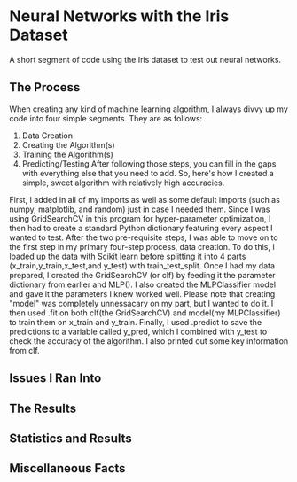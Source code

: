 # Neural Networks with the Iris Dataset
A short segment of code using the Iris dataset to test out neural networks. 
## The Process
When creating any kind of machine learning algorithm, I always divvy up my code into four simple segments. They are as follows: 
1. Data Creation
2. Creating the Algorithm(s)
3. Training the Algorithm(s)
4. Predicting/Testing
After following those steps, you can fill in the gaps with everything else that you need to add. So, here's how I created a simple, sweet algorithm with relatively high accuracies.

  First, I added in all of my imports as well as some default imports (such as numpy, matplotlib, and random) just in case I needed them. Since I was using GridSearchCV in this program for hyper-parameter optimization, I then had to create a standard Python dictionary featuring every aspect I wanted to test. 
  After the two pre-requisite steps, I was able to move on to the first step in my primary four-step process, data creation. To do this, I loaded up the data with Scikit learn before splitting it into 4 parts (x_train,y_train,x_test,and y_test) with train_test_split. 
  Once I had my data prepared, I created the GridSearchCV (or clf) by feeding it the parameter dictionary from earlier and MLP(). I also created the MLPClassifier model and gave it the parameters I knew worked well. Please note that creating "model" was completely unnessacary on my part, but I wanted to do it. I then used .fit on both clf(the GridSearchCV) and model(my MLPClassifier) to train them on x_train and y_train. 
  Finally, I used .predict to save the predictions to a variable called y_pred, which I combined with y_test to check the accuracy of the algorithm. I also printed out some key information from clf. 
## Issues I Ran Into
## The Results
## Statistics and Results
## Miscellaneous Facts
